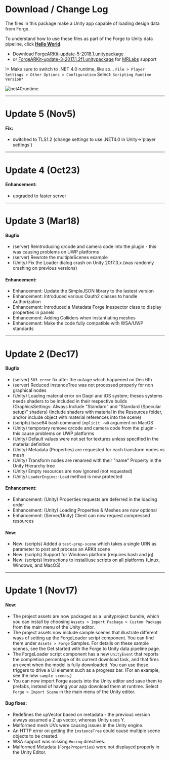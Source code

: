 # Download / Change Log

The files in this package make a Unity app capable of loading design data from Forge.

To understand how to use these files as part of the Forge to Unity data pipeline, click [**Hello World**](helloworld.md).

* Download [ForgeARKit-update-5-2018.1.unitypackage](http://forgetoolkit.com/unity/ForgeARKit-update-5-2018.1.unitypackage)
* or [ForgeARKit-update-3-2017.1.2f1.unitypackage](http://forgetoolkit.com/unity/ForgeARKit-update-3-2017.1.2f1.unitypackage) for
  [MRLabs](https://github.com/Microsoft/MRDesignLabs_Unity) support

!> Make sure to switch to .NET 4.0 runtime, like so... `File > Player Settings > Other Options > Configuration` Select: `Scripting Runtime Version*`

![net40runtime](https://user-images.githubusercontent.com/440241/48244190-490eac80-e399-11e8-809a-551efe2e01e6.png)

---
# Update 5 (Nov5)

#### Fix:
- switched to TLS1.2 (change settings to use .NET4.0 in Unity->'player settings')


---
# Update 4 (Oct23)

#### Enhancement:
- upgraded to faster server


---
# Update 3 (Mar18)

#### Bugfix
- (server) Reintroducing qrcode and camera code into the plugin - this was causing problems on UWP platforms
- (server) Rewrote the multipleScenes example
- (Unity) Fix the Loader dialog crash on Unity 2017.3.x (was randomly crashing on previous versions)

#### Enhancement:
- Enhancement: Update the SimpleJSON library to the lastest version
- Enhancement: Introduced various Oauth2 classes to handle Authorization
- Enhancement: Introduced a Metadata Forge Inespector class to display properties in panels
- Enhancement: Adding Colliders when instantiating meshes
- Enhancement: Make the code fully compatible with WSA/UWP standards

---
# Update 2 (Dec17)

#### Bugfix
- (server) `503 error` fix after the outage which happened on Dec 6th
- (server) Reduced instanceTree was not processed properly for non graphical nodes
- (Unity) Loading material error on Daqri and iOS system; theses systems needs shaders to be included in their respective builds
(GraphicsSettings: Always Include "Standard” and “Standard (Specular setup)” shaders)
(Include shaders with material in the Resources folder, and/or include object with material references into the scene)
- (scripts) base64 bash command `implicit -w0` argument on MacOS
- (Unity) temporary remove qrcode and camera code from the plugin - this cause problems on UWP platforms
- (Unity) Default values were not set for textures unless specified in the material definition
- (Unity) Metadata (Properties) are requested for each transform nodes vs mesh
- (Unity) Transform nodes are renamed with their "name" Property in the Unity Hierarchy tree
- (Unity) Empty resources are now ignored (not requested)
- (Unity) `LoaderEngine::Load` method is now protected

#### Enhancement:
- Enhancement: (Unity) Properties requests are deferred in the loading order
- Enhancement: (Unity) Loading Properties & Meshes are now optional
- Enhancement: (Server/Unity) Client can now request compressed resources

#### New:
- New: (scripts) Added a `test-prep-scene` which takes a single URN as parameter to post and process an ARKit scene
- New: (scripts) Support for Windows platform (requires bash and jq)
- New: (scripts) Instructions to install/use scripts on all platforms (Linux, Windows, and MacOS)

---
# Update 1 (Nov17)

#### New:
- The project assets are now packaged as a .unityproject bundle, which you can install by choosing `Assets > Import Package > Custom Package` from the main menu of the Unity editor.
- The project assets now include sample scenes that illustrate different ways of setting up the ForgeLoader script component. You can find them under `Assets > Forge` Samples.
For details on these sample scenes, see the Get started with the Forge to Unity data pipeline page.
- The ForgeLoader script component has a new `UnityEvent` that reports the completion percentage of its current download task, and that fires an event when the model is fully downloaded. You can use these triggers to drive a UI element such as a progress bar. (For an example, see the new `sample scenes`.)
- You can now import Forge assets into the Unity editor and save them to prefabs, instead of having your app download them at runtime. Select `Forge > Import Scene` in the main menu of the Unity editor.

#### Bug fixes:
- Redefines the upVector based on metadata - the previous version always assumed a Z up vector, whereas Unity uses Y.
- Malformed mesh UVs were causing issues in the Unity engine.
- An HTTP error on getting the `instanceTree` could cause multiple scene objects to be created.
- WSA support was missing `#using` directives.
- Malformed Metadata (`ForgeProperties`) were not displayed properly in the Unity Editor.


